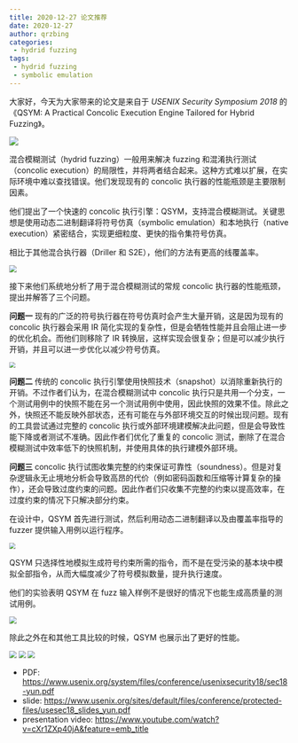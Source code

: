 ```yaml
---
title: 2020-12-27 论文推荐
date: 2020-12-27
author: qrzbing
categories:
 - hydrid fuzzing
tags:
 - hydrid fuzzing
 - symbolic emulation
---
```


大家好，今天为大家带来的论文是来自于 *USENIX Security Symposium 2018* 的《QSYM: A Practical Concolic Execution Engine Tailored for Hybrid Fuzzing》。

![](./img/1227/1.png)

混合模糊测试（hydrid fuzzing）一般用来解决 fuzzing 和混淆执行测试（concolic execution）的局限性，并将两者结合起来。这种方式难以扩展，在实际环境中难以查找错误。他们发现现有的 concolic 执行器的性能瓶颈是主要限制因素。

他们提出了一个快速的 concolic 执行引擎：QSYM，支持混合模糊测试。关键思想是使用动态二进制翻译将符号仿真（symbolic emulation）和本地执行（native execution）紧密结合，实现更细粒度、更快的指令集符号仿真。

相比于其他混合执行器（Driller 和 S2E），他们的方法有更高的线覆盖率。

<img src="./img/1227/2.png" style="zoom: 80%;" />

接下来他们系统地分析了用于混合模糊测试的常规 concolic 执行器的性能瓶颈，提出并解答了三个问题。

**问题一** 现有的广泛的符号执行器在符号仿真时会产生大量开销，这是因为现有的 concolic 执行器会采用 IR 简化实现的复杂性，但是会牺牲性能并且会阻止进一步的优化机会。而他们则移除了 IR 转换层，这样实现会很复杂；但是可以减少执行开销，并且可以进一步优化以减少符号仿真。

<img src="./img/1227/3.png" style="zoom:67%;" />

**问题二** 传统的 concolic 执行引擎使用快照技术（snapshot）以消除重新执行的开销。不过作者们认为，在混合模糊测试中 concolic 执行只是共用一个分支，一个测试用例中的快照不能在另一个测试用例中使用，因此快照的效果不佳。除此之外，快照还不能反映外部状态，还有可能在与外部环境交互的时候出现问题。现有的工具尝试通过完整的 concolic 执行或外部环境建模解决此问题，但是会导致性能下降或者测试不准确。因此作者们优化了重复的 concolic 测试，删除了在混合模糊测试中效率低下的快照机制，并使用具体的执行建模外部环境。

**问题三** concolic 执行试图收集完整的约束保证可靠性（soundness）。但是对复杂逻辑永无止境地分析会导致高昂的代价（例如密码函数和压缩等计算复杂的操作），还会导致过度约束的问题。因此作者们只收集不完整的约束以提高效率，在过度约束的情况下只解决部分约束。

在设计中，QSYM 首先进行测试，然后利用动态二进制翻译以及由覆盖率指导的 fuzzer 提供输入用例以运行程序。

<img src="./img/1227/4.png" style="zoom: 67%;" />

QSYM 只选择性地模拟生成符号约束所需的指令，而不是在受污染的基本块中模拟全部指令，从而大幅度减少了符号模拟数量，提升执行速度。

他们的实验表明 QSYM 在 fuzz 输入样例不是很好的情况下也能生成高质量的测试用例。

<img src="./img/1227/5.png" style="zoom: 80%;" />

除此之外在和其他工具比较的时候，QSYM 也展示出了更好的性能。

<img src="./img/1227/6.png" style="zoom:80%;" />

<img src="./img/1227/7.png" style="zoom:80%;" />

<img src="./img/1227/8.png" style="zoom:80%;" />

- PDF: <https://www.usenix.org/system/files/conference/usenixsecurity18/sec18-yun.pdf>
- slide: <https://www.usenix.org/sites/default/files/conference/protected-files/usesec18_slides_yun.pdf>
- presentation video: <https://www.youtube.com/watch?v=cXr1ZXp40jA&feature=emb_title>
